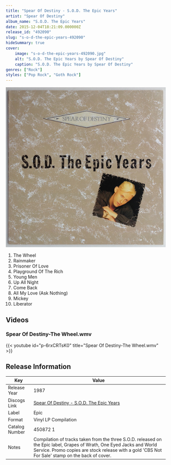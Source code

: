 ```yaml
---
title: "Spear Of Destiny - S.O.D. The Epic Years"
artist: "Spear Of Destiny"
album_name: "S.O.D. The Epic Years"
date: 2015-12-04T18:21:09.000000Z
release_id: "492090"
slug: "s-o-d-the-epic-years-492090"
hideSummary: true
cover:
    image: "s-o-d-the-epic-years-492090.jpg"
    alt: "S.O.D. The Epic Years by Spear Of Destiny"
    caption: "S.O.D. The Epic Years by Spear Of Destiny"
genres: ["Rock"]
styles: ["Pop Rock", "Goth Rock"]
---
```


![S.O.D. The Epic Years by Spear Of Destiny](s-o-d-the-epic-years-492090.jpg)

<!-- section break -->

1. The Wheel
2. Rainmaker
3. Prisoner Of Love
4. Playground Of The Rich
5. Young Men
6. Up All Night
7. Come Back
8. All My Love (Ask Nothing)
9. Mickey
10. Liberator

<!-- section break -->




## Videos
### Spear Of Destiny-The Wheel.wmv
{{< youtube id="p-6rxCRTsK0" title="Spear Of Destiny-The Wheel.wmv" >}}<br>



## Release Information
|  Key           | Value                                                |
| ---------------| ---------------------------------------------------- |
| Release Year   | 1987                                   |
| Discogs Link   | [Spear Of Destiny - S.O.D. The Epic Years](https://www.discogs.com/release/492090-Spear-Of-Destiny-SOD-The-Epic-Years) |
| Label          | Epic |
| Format         | Vinyl LP Compilation |
| Catalog Number | 450872 1 |
| Notes | Compilation of tracks taken from the three S.O.D. released on the Epic label, Grapes of Wrath, One Eyed Jacks and World Service.  Promo copies are stock release with a gold 'CBS Not For Sale' stamp on the back of cover. |